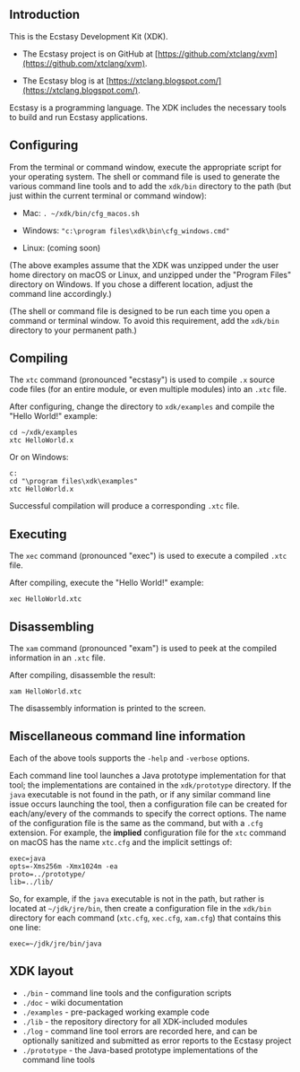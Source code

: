 ## Introduction

This is the Ecstasy Development Kit (XDK).

* The Ecstasy project is on GitHub at
  [https://github.com/xtclang/xvm](https://github.com/xtclang/xvm).

* The Ecstasy blog is at
  [https://xtclang.blogspot.com/](https://xtclang.blogspot.com/).

Ecstasy is a programming language. The XDK includes the necessary tools
to build and run Ecstasy applications.

## Configuring

From the terminal or command window, execute the appropriate script for
your operating system. The shell or command file is used to generate the
various command line tools and to add the `xdk/bin` directory to the path
(but just within the current terminal or command window):

* Mac: `. ~/xdk/bin/cfg_macos.sh`

* Windows: `"c:\program files\xdk\bin\cfg_windows.cmd"`

* Linux: (coming soon)

(The above examples assume that the XDK was unzipped under the user home
directory on macOS or Linux, and unzipped under the "Program Files"
directory on Windows. If you chose a different location, adjust the
command line accordingly.)

(The shell or command file is designed to be run each time you open a
command or terminal window. To avoid this requirement, add the `xdk/bin`
directory to your permanent path.)

## Compiling

The `xtc` command (pronounced "ecstasy") is used to compile `.x` source
code files (for an entire module, or even multiple modules) into an
`.xtc` file.

After configuring, change the directory to `xdk/examples` and compile the
"Hello World!" example:

    cd ~/xdk/examples
    xtc HelloWorld.x

Or on Windows:

    c:
    cd "\program files\xdk\examples"
    xtc HelloWorld.x

Successful compilation will produce a corresponding `.xtc` file.

## Executing

The `xec` command (pronounced "exec") is used to execute a compiled
`.xtc` file.

After compiling, execute the "Hello World!" example:

    xec HelloWorld.xtc

## Disassembling

The `xam` command (pronounced "exam") is used to peek at the compiled
information in an `.xtc` file.

After compiling, disassemble the result:

    xam HelloWorld.xtc

The disassembly information is printed to the screen.

## Miscellaneous command line information

Each of the above tools supports the `-help` and `-verbose` options.

Each command line tool launches a Java prototype implementation for that
tool; the implementations are contained in the `xdk/prototype` directory.
If the `java` executable is not found in the path, or if any similar
command line issue occurs launching the tool, then a configuration file
can be created for each/any/every of the commands to specify the correct
options. The name of the configuration file is the same as the command,
but with a `.cfg` extension. For example, the **implied** configuration
file for the `xtc` command on macOS has the name `xtc.cfg` and the
implicit settings of:

    exec=java
    opts=-Xms256m -Xmx1024m -ea
    proto=../prototype/
    lib=../lib/

So, for example, if the `java` executable is not in the path, but rather
is located at `~/jdk/jre/bin`, then create a configuration file in the
`xdk/bin` directory for each command (`xtc.cfg`, `xec.cfg`, `xam.cfg`)
that contains this one line:

    exec=~/jdk/jre/bin/java

## XDK layout

* `./bin` - command line tools and the configuration scripts
* `./doc` - wiki documentation
* `./examples` - pre-packaged working example code
* `./lib` - the repository directory for all XDK-included modules
* `./log` - command line tool errors are recorded here, and can be
  optionally sanitized and submitted as error reports to the Ecstasy
  project
* `./prototype` - the Java-based prototype implementations of the
  command line tools

